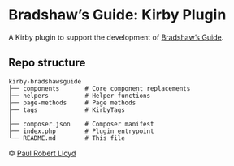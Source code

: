 # Bradshaw’s Guide: Kirby Plugin

A Kirby plugin to support the development of [Bradshaw’s Guide](https://bradshaws.guide).

## Repo structure

```text
kirby-bradshawsguide
├── components       # Core component replacements
├── helpers          # Helper functions
├── page-methods     # Page methods
├── tags             # KirbyTags
│
├── composer.json    # Composer manifest
├── index.php        # Plugin entrypoint
└── README.md        # This file
```

© [Paul Robert Lloyd](https://paulrobertlloyd.com)
